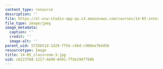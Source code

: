 ```yaml
---
content_type: resource
description: ''
file: https://ol-ocw-studio-app-qa.s3.amazonaws.com/courses/14-05-intermediate-macroeconomics-spring-2013/c62237b81217de988491ffda19df768b_14-05_classroom-3.jpg
file_type: image/jpeg
image_metadata:
  caption: ''
  credit: ''
  image-alt: ''
parent_uid: 5735b51d-1d29-ff5d-c4bd-c908ee7b445b
resourcetype: Image
title: 14-05_classroom-3.jpg
uid: c62237b8-1217-de98-8491-ffda19df768b
---
```

